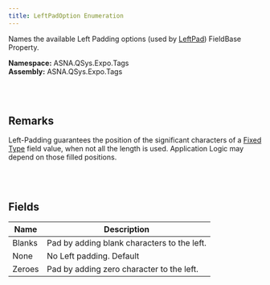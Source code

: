 ```yaml
---
title: LeftPadOption Enumeration
---
```


Names the available Left Padding options (used by [LeftPad](/reference/asna-qsys-expo/expo-tags/field-base.html#properties)) FieldBase Property.

**Namespace:** ASNA.QSys.Expo.Tags <br/>
**Assembly:** ASNA.QSys.Expo.Tags

<br>
<br>

## Remarks

Left-Padding guarantees the position of the significant characters of a [Fixed Type](/concepts/program-structure/qsys-fixedtypes.html) field value, when not all the length is used. Application Logic may depend on those filled positions. 

<br>
<br>

## Fields

| Name | Description
| --- | --- 
| Blanks | Pad by adding blank characters to the left.
| None | No Left padding. Default
| Zeroes | Pad by adding zero character to the left.

<br>
<br>

